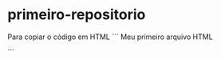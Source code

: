 # primeiro-repositorio

Para copiar o código em HTML
´´´
<httml>
  <hl>Meu primeiro arquivo HTML</hl>
  </html>
  ´´´
